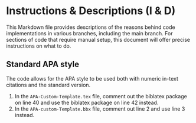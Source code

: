 # Instructions & Descriptions (I & D)
This Markdown file provides descriptions of the reasons behind code implementations in various branches, including the main branch. For sections of code that require manual setup, this document will offer precise instructions on what to do.

## Standard APA style
The code allows for the APA style to be used both with numeric in-text citations and the standard version.

1. In the `APA-Custom-Template.tex` file, comment out the biblatex package on line 40 and use the biblatex package on line 42 instead.
2. In the `APA-custom-Template.bbx` file, comment out line 2 and use line 3 instead.